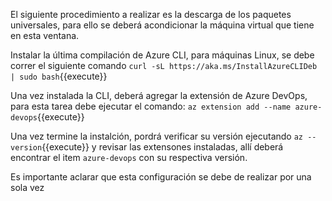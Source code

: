 El siguiente procedimiento a realizar es la descarga de los paquetes universales, para ello se deberá acondicionar la máquina virtual que tiene en esta ventana.

Instalar la última compilación de Azure CLI, para máquinas Linux, se debe correr el siguiente comando `curl -sL https://aka.ms/InstallAzureCLIDeb | sudo bash`{{execute}}

Una vez instalada la CLI, deberá agregar la extensión de Azure DevOps, para esta tarea debe ejecutar el comando: `az extension add --name azure-devops`{{execute}}

Una vez termine la instalción, pordrá verificar su versión ejecutando `az --version`{{execute}} y revisar las extensones instaladas, allí deberá encontrar el item `azure-devops` con su respectiva versión.

Es importante aclarar que esta configuración se debe de realizar por una sola vez
